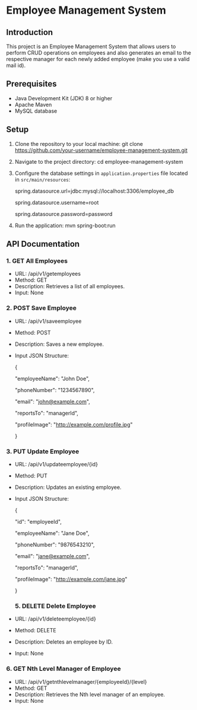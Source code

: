 # Employee Management System

## Introduction
This project is an Employee Management System that allows users to perform CRUD operations on employees and also generates an email to the respective manager for each newly added employee (make you use a valid mail id).

## Prerequisites
- Java Development Kit (JDK) 8 or higher
- Apache Maven
- MySQL database

## Setup
1. Clone the repository to your local machine:
   git clone https://github.com/your-username/employee-management-system.git
2. Navigate to the project directory:
   cd employee-management-system
3. Configure the database settings in `application.properties` file located in `src/main/resources`:

   spring.datasource.url=jdbc:mysql://localhost:3306/employee_db

   spring.datasource.username=root

   spring.datasource.password=password
5. Run the application:
   mvn spring-boot:run

## API Documentation

### 1. GET All Employees
- URL: /api/v1/getemployees
- Method: GET
- Description: Retrieves a list of all employees.
- Input: None

### 2. POST Save Employee
- URL: /api/v1/saveemployee
- Method: POST
- Description: Saves a new employee.
- Input JSON Structure:

  {

  "employeeName": "John Doe",

  "phoneNumber": "1234567890",

  "email": "john@example.com",

  "reportsTo": "managerId",

  "profileImage": "http://example.com/profile.jpg"

  }

### 3. PUT Update Employee
- URL: /api/v1/updateemployee/{id}
- Method: PUT
- Description: Updates an existing employee.
- Input JSON Structure:

  {
  
  "id": "employeeId",

  "employeeName": "Jane Doe",

  "phoneNumber": "9876543210",

  "email": "jane@example.com",

  "reportsTo": "managerId",

  "profileImage": "http://example.com/jane.jpg"

  }

  ### 5. DELETE Delete Employee
- URL: /api/v1/deleteemployee/{id}
- Method: DELETE
- Description: Deletes an employee by ID.
- Input: None

### 6. GET Nth Level Manager of Employee
- URL: /api/v1/getnthlevelmanager/{employeeId}/{level}
- Method: GET
- Description: Retrieves the Nth level manager of an employee.
- Input: None
